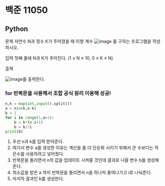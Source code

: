 # 백준 11050
## Python

문제
자연수 N과 정수 K가 주어졌을 때 이항 계수 
![image](https://user-images.githubusercontent.com/108413432/209457987-66cbbe09-0ca8-47f5-a46e-3137ae9347db.png)
를 구하는 프로그램을 작성하시오.

입력
첫째 줄에 N과 K가 주어진다. (1 ≤ N ≤ 10, 0 ≤ K ≤ N)

출력
 
![image](https://user-images.githubusercontent.com/108413432/209457990-68437492-f62c-4953-b624-801b040e2a49.png)를 출력한다.

### for 반복문을 사용해서 조합 공식 원리 이용해 성공!
```python
n,k = map(int,input().split())
a = min(k,n-k)
b = 1
for i in range(1,a+1):
    b = b*(n-i+1)
    b = b//i
print(b)
```

1. 우선 n과 k를 입력 받아준다.
2. 여기서 변수 a를 생성한 이유는 계산을 좀 더 단순화 시키기 위해서 큰 수보다는 작은수를 사용하려고 넣어줬다.
3. 반복문을 돌리면서 n의 값을 업데이트 시켜줄 것인데 결과로 나올 변수 b를 생성해준다.
4. 최소값을 받은 a 까지 반복문을 돌리면서 n을 하나씩 줄여나가고 i로 나눠준다.
5. 마지막 결과인 b를 생성한다.

